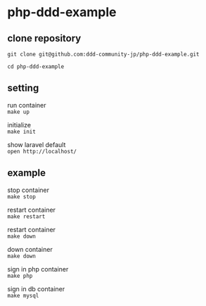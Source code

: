 # php-ddd-example

## clone repository 
`git clone git@github.com:ddd-community-jp/php-ddd-example.git`

`cd php-ddd-example`
## setting
run container  
`make up`

initialize  
`make init`

show laravel default  
`open http://localhost/`

## example
stop container  
`make stop`

restart container  
`make restart`

restart container  
`make down`

down container  
`make down`

sign in php container  
`make php`

sign in db container  
`make mysql`
